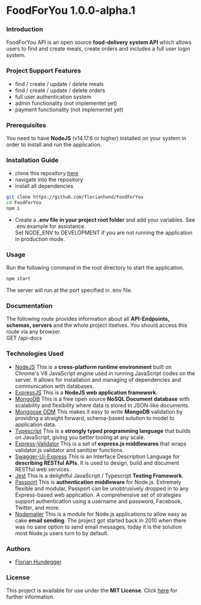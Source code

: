 # FoodForYou 1.0.0-alpha.1

### Introduction
FoodForYou API is an open source **food-delivery system API** which allows users to find and create meals, create orders and includes a full user login system.
<br>

### Project Support Features
- find / create / update / delete meals
- find / create / update / delete orders
- full user authentication system
- admin functionality (not implementet yet)
- payment functionality (not implementet yet)

### Prerequisites
You need to have **NodeJS** (v14.17.6 or higher) installed on your system in order to install and run the application.

### Installation Guide
- clone this repository [here](https://github.com/florianhund/FoodForYou)
- navigate into the repository
- install all dependencies
```bash
git clone https://github.com/florianhund/FoodForYou
cd FoodForYou
npm i
```
- Create a **.env file in your project root folder** and add your variables. See .env.example for assistance.
  <br>
  Set NODE_ENV to DEVELOPMENT if you are not running the application in production mode.

### Usage
Run the following command in the root directory to start the application.
```bash
npm start
```
The server will run at the port specified in .env file.

### Documentation
The following route provides information about all **API-Endpoints, schemas, servers** and the whole project itselves. You should access this route via any browser.
<br>
GET /api-docs

### Technologies Used
- [NodeJS](https://nodejs.org) This is a **cross-platform runtime environment** built on Chrome's V8 JavaScript engine used in running JavaScript codes on the server. It allows for installation and managing of dependencies and communication with databases.
- [ExpressJS](https://expressjs.com) This is a **NodeJS web application framework**.
- [MongoDB](https://mongodb.com) This is a free open source **NoSQL Document database** with scalability and flexibility where data is stored in JSON-like documents.
- [Mongoose ODM](https://mongoosejs.com) This makes it easy to write **MongoDB** validation by providing a straight forward, schema-based solution to model to application data.
- [Typescript](https://typescriptlang.org) This is a **strongly typed programming language** that builds on JavaScript, giving you better tooling at any scale.
- [Express-Validator](https://express-validator.github.io) This is a set of **express.js middlewares** that wraps validator.js validator and sanitizer functions.
- [Swagger-Ui-Express](https://swagger.io/) This is an Interface Description Language for **describing RESTful APIs**. It is used to design, build and document RESTful web services.
- [Jest](https://jestjs.io/) This is a delightful JavaScript / Typescript **Testing Framework**.
- [Passport](https://www.passportjs.org/) This is **authentication middleware** for Node.js. Extremely flexible and modular, Passport can be unobtrusively dropped in to any Express-based web application. A comprehensive set of strategies support authentication using a username and password, Facebook, Twitter, and more.
- [Nodemailer](https://nodemailer.com/about/) This is a module for Node.js applications to allow easy as cake **email sending**. The project got started back in 2010 when there was no sane option to send email messages, today it is the solution most Node.js users turn to by default.

### Authors
- [Florian Hundegger](https://github.com/florianhund)

### License
This project is available for use under the **MIT License**. Click [here](https://opensource.org/licenses/MIT) for further information.
